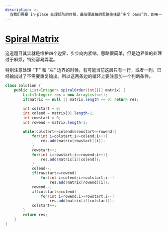 ```yaml
---
description: >-
  当我们需要 in-place 处理矩阵的时候，最简便直接的思路往往是“多个 pass”的，即用一次 pass 做标记，第二次甚至第三次 pass 再做实际处理。
---
```


# [Spiral Matrix](https://leetcode.com/problems/spiral-matrix/)
这道题目其实就是维护四个边界，步步向内紧缩。思路很简单，但是边界值的处理过于麻烦，特别容易弄混。

特别注意处理 “下” 和 “左” 边界的时候，有可能当前这层只有一行，或者一列，已经输出过了不需要重复输出。所以这两条边的循环上要注意加一个判断条件。

```java
class Solution {
    public List<Integer> spiralOrder(int[][] matrix) {
        List<Integer> res = new ArrayList<>();
        if(matrix == null || matrix.length == 0) return res;

        int colstart = 0;
        int colend = matrix[0].length-1;
        int rowstart = 0;
        int rowend = matrix.length-1;
        
        while(colstart<=colend&&rowstart<=rowend){
            for(int i=colstart;i<=colend;i++){
                res.add(matrix[rowstart][i]);
            }
            rowstart++;
            for(int i=rowstart;i<=rowend;i++){
                res.add(matrix[i][colend]);
            }
            colend--;
            if(rowstart<=rowend)
                for(int i=colend;i>=colstart;i--)
                    res.add(matrix[rowend][i]);
            rowend--;
            if(colstart<=colend)
                for(int i=rowend;i>=rowstart;i--)
                    res.add(matrix[i][colstart]);
            colstart++;
        }
        return res;
    }
}
```

